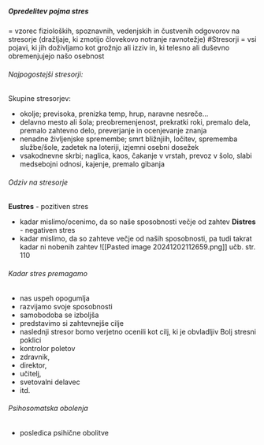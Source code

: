 ##### Opredelitev pojma stres
= vzorec fizioloških, spoznavnih, vedenjskih in čustvenih odgovorov na stresorje (dražljaje, ki zmotijo človekovo notranje ravnotežje)
#Stresorji = vsi pojavi, ki jih doživljamo kot grožnjo ali izziv in, ki telesno ali duševno obremenjujejo našo osebnost
###### Najpogostejši stresorji:
Skupine stresorjev:
- okolje; previsoka, prenizka temp, hrup, naravne nesreče...
- delavno mesto ali šola; preobremenjenost, prekratki roki, premalo dela, premalo zahtevno delo, preverjanje in ocenjevanje znanja
- nenadne življenjske spremembe; smrt bližnjiih, ločitev, sprememba službe/šole, zadetek na loteriji, izjemni osebni dosežek
- vsakodnevne skrbi; naglica, kaos, čakanje v vrstah, prevoz v šolo, slabi medsebojni odnosi, kajenje, premalo gibanja
###### Odziv na stresorje
**Eustres** - pozitiven stres
- kadar mislimo/ocenimo, da so naše sposobnosti večje od zahtev
**Distres** - negativen stres
 - kadar mislimo, da so zahteve večje od naših sposobnosti, pa tudi takrat kadar ni nobenih zahtev
![[Pasted image 20241202112659.png]]
učb. str. 110
###### Kadar stres premagamo
- nas uspeh opogumlja
- razvijamo svoje sposobnosti
- samobodoba se izboljša
- predstavimo si zahtevnejše cilje
- naslednji stresor bomo verjetno ocenili kot cilj, ki je obvladljiv
Bolj stresni poklici
- kontrolor poletov
- zdravnik, 
- direktor,
- učitelj,
- svetovalni delavec
- itd.
###### Psihosomatska obolenja
- posledica psihične obolitve